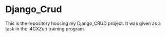 # Django_Crud
This is the repository housing my Django_CRUD project. It was given as a task in the i4GXZuri training program.
